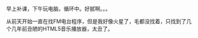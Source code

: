 早上补课，下午玩电脑，循环中。好腻啊。。。

从前天开始一直在找FM电台程序，但是我好像火星了，毛都没找着，只找到了几个几年前丑陋的HTML5音乐播放器，太丑了。
<!-- ##{"timestamp":1405180800}## -->